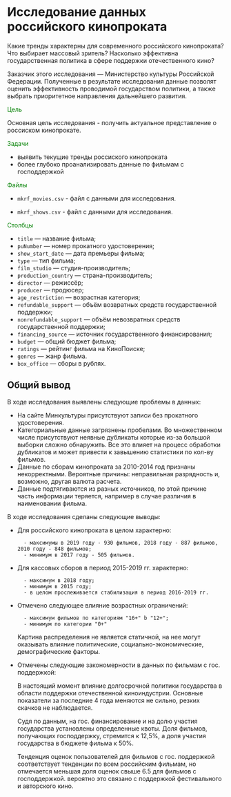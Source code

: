 # Исследование данных российского кинопроката

Какие тренды характерны для современного российского кинопроката? Что выбирает массовый зритель?
Насколько эффективна государственная политика в сфере поддержки отечественного кино?

Заказчик этого исследования — Министерство культуры Российской Федерации. Полученные в результате исследования данные позволят оценить эффективность проводимой государством политики, а также выбрать приоритетное направления дальнейшего развития.

<font color='green'>Цель</font>

Основная цель исследования - получить актуальное представление о россиском кинопрокате. 

<font color='green'>Задачи</font>

- выявить текущие тренды россиского кинопроката 
- более глубоко проанализировать данные по фильмам с господдержкой

<font color='green'>Файлы</font>

- `mkrf_movies.csv` - файл с данными для исследования.

- `mkrf_shows.csv` - файл с данными для исследования.

<font color='green'>Столбцы</font>

* `title` — название фильма;
* `puNumber` — номер прокатного удостоверения;
* `show_start_date` — дата премьеры фильма;
* `type` — тип фильма;
* `film_studio` — студия-производитель;
* `production_country` — страна-производитель;
* `director` — режиссёр;
* `producer` — продюсер;
* `age_restriction` — возрастная категория;
* `refundable_support` — объём возвратных средств государственной поддержки;
* `nonrefundable_support` — объём невозвратных средств государственной поддержки;
* `financing_source` — источник государственного финансирования;
* `budget` — общий бюджет фильма;
* `ratings` — рейтинг фильма на КиноПоиске;
* `genres` — жанр фильма.
* `box_office` — сборы в рублях.

## Общий вывод

В ходе исследования выявлены следующие проблемы в данных:

- На сайте Минкультуры присутствуют записи без прокатного удостоверения.
- Категориальные данные загрязнены пробелами. Во множественном числе присутствуют неявные дубликаты которые из-за большой выборки сложно обнаружить. Все это влияет на процесс обработки дубликатов и может привести к завышению статистики по кол-ву фильмов.
- Данные по сборам кинопроката за 2010-2014 год признаны некорректными. Вероятные причины: неправильная разрядность и, возможно, другая валюта расчета.
- Данные подтягиваются из разных источников, по этой причине часть информации теряется, например в случае различия в наименовании фильма.

В ходе исследования сделаны следующие выводы:

- Для российского кинопроката в целом характерно:
	
        - максимумы в 2019 году - 930 фильмов, 2018 году - 887 фильмов, 2010 году - 848 фильмов;
        - минимум в 2017 году - 505 фильмов.


- Для кассовых сборов в период 2015-2019 гг. характерно:

        - максимум в 2018 году;
        - минимум в 2015 году;
        - в целом прослеживается стабилизация в период 2016-2019 гг. 
    

- Отмечено следующее влияние возрастных ограничений:

        - максимум фильмов по категориям "16+" b "12+";
        - минимум по категории "0+"

	Картина распределения не является статичной, на нее могут оказывать влияние политические, социально-экономические, демографические факторы.



- Отмечены следующие закономерности в данных по фильмам с гос. поддержкой:

	В настоящий момент влияние долгосрочной политики государства в области поддержки отечественной киноиндустрии. Основные показатели за последние 4 года меняются не сильно, резких скачков не наблюдается.

	Судя по данным, на гос. финансирование и на долю участия государства установлены определенные квоты. Доля фильмов, получающих господдержку, стремится к 12,5%, а доля участия государства в бюджете фильма к 50%.

	Тенденция оценок пользователей для фильмов с гос. поддержкой соответствует тенденции по всем российским фильмам, но отмечается меньшая доля оценок свыше 6.5 для фильмов с господдержкой. вероятно это связано с поддержкой фестивального и авторского кино.


